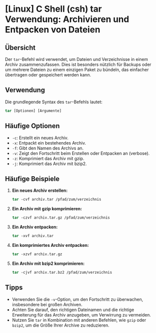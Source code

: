 # [Linux] C Shell (csh) tar Verwendung: Archivieren und Entpacken von Dateien

## Übersicht
Der `tar`-Befehl wird verwendet, um Dateien und Verzeichnisse in einem Archiv zusammenzufassen. Dies ist besonders nützlich für Backups oder um mehrere Dateien zu einem einzigen Paket zu bündeln, das einfacher übertragen oder gespeichert werden kann.

## Verwendung
Die grundlegende Syntax des `tar`-Befehls lautet:

```csh
tar [Optionen] [Argumente]
```

## Häufige Optionen
- `-c`: Erstellt ein neues Archiv.
- `-x`: Entpackt ein bestehendes Archiv.
- `-f`: Gibt den Namen des Archivs an.
- `-v`: Zeigt den Fortschritt beim Erstellen oder Entpacken an (verbose).
- `-z`: Komprimiert das Archiv mit gzip.
- `-j`: Komprimiert das Archiv mit bzip2.

## Häufige Beispiele

1. **Ein neues Archiv erstellen:**
   ```csh
   tar -cvf archiv.tar /pfad/zum/verzeichnis
   ```

2. **Ein Archiv mit gzip komprimieren:**
   ```csh
   tar -czvf archiv.tar.gz /pfad/zum/verzeichnis
   ```

3. **Ein Archiv entpacken:**
   ```csh
   tar -xvf archiv.tar
   ```

4. **Ein komprimiertes Archiv entpacken:**
   ```csh
   tar -xzvf archiv.tar.gz
   ```

5. **Ein Archiv mit bzip2 komprimieren:**
   ```csh
   tar -cjvf archiv.tar.bz2 /pfad/zum/verzeichnis
   ```

## Tipps
- Verwenden Sie die `-v`-Option, um den Fortschritt zu überwachen, insbesondere bei großen Archiven.
- Achten Sie darauf, den richtigen Dateinamen und die richtige Erweiterung für das Archiv anzugeben, um Verwirrung zu vermeiden.
- Nutzen Sie `tar` in Kombination mit anderen Befehlen, wie `gzip` oder `bzip2`, um die Größe Ihrer Archive zu reduzieren.